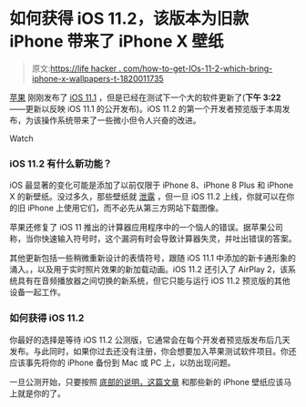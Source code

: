 # 如何获得 iOS 11.2，该版本为旧款 iPhone 带来了 iPhone X 壁纸

> 原文:[https://life hacker . com/how-to-get-IOs-11-2-which-bring-iphone-x-wallpapers-t-1820011735](https://lifehacker.com/how-to-get-ios-11-2-which-brings-iphone-x-wallpapers-t-1820011735)

[苹果](https://lifehacker.com/manufacturers-are-struggling-to-make-apples-face-id-cam-1819851796) 刚刚发布了 [iOS 11.1](https://lifehacker.com/how-to-get-new-emoji-when-the-ios-11-1-beta-launches-ne-1819222434) ，但是已经在测试下一个大的软件更新了(**下午 3:22**——更新以反映 iOS 11.1 的公开发布)。iOS 11.2 的第一个开发者预览版于本周发布，为该操作系统带来了一些微小但令人兴奋的改进。

Watch

### iOS 11.2 有什么新功能？

iOS 最显著的变化可能是添加了以前仅限于 iPhone 8、iPhone 8 Plus 和 iPhone X 的新壁纸。没过多久，那些壁纸就 [泄露](https://ios.gadgethacks.com/how-to/get-ios-11s-new-wallpapers-any-phone-0177950/) ，但一旦 iOS 11.2 上线，你就可以在你的旧 iPhone 上使用它们，而不必先从第三方网站下载图像。

苹果还修复了 iOS 11 推出的计算器应用程序中的一个恼人的错误。据苹果公司称，当你快速输入符号时，这个漏洞有时会导致计算器失灵，并吐出错误的答案。

其他更新包括一些稍微重新设计的表情符号，跟随 iOS 11.1 中添加的新卡通形象的涌入。，以及用于实时照片效果的新加载动画。iOS 11.2 还引入了 AirPlay 2，该系统具有在音频播放器之间切换的新系统，但它只能与运行 iOS 11.2 预览版的其他设备一起工作。

### 如何获得 iOS 11.2

你最好的选择是等待 iOS 11.2 公测版，它通常会在每个开发者预览版发布后几天发布。与此同时，如果你过去还没有注册，你会想要加入苹果测试软件项目。你还应该事先将你的 iPhone 备份到 Mac 或 PC 上，以防出现问题。

一旦公测开始，只要按照 [底部的说明，这篇文章](https://lifehacker.com/how-to-get-new-emoji-when-the-ios-11-1-beta-launches-ne-1819222434) 和那些新的 iPhone 壁纸应该马上就是你的了。